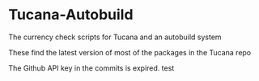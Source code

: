 # Tucana-Autobuild

The currency check scripts for Tucana and an autobuild system

These find the latest version of most of the packages in the Tucana repo


The Github API key in the commits is expired. test

